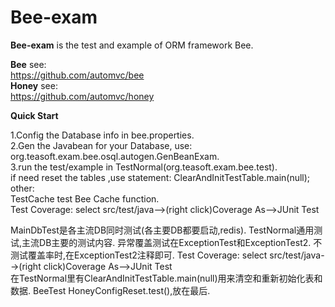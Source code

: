 Bee-exam
=========
**Bee-exam** is the test and example of ORM framework Bee.   

**Bee** see:  
https://github.com/automvc/bee  
**Honey** see:  
https://github.com/automvc/honey  

**Quick Start**	

1.Config the Database info in bee.properties.  
2.Gen the Javabean for your Database, use:  
org.teasoft.exam.bee.osql.autogen.GenBeanExam.  
3.run the test/example in TestNormal(org.teasoft.exam.bee.test).  
if need reset the tables ,use statement:  ClearAndInitTestTable.main(null);  
other:  
TestCache test Bee Cache function.  
Test Coverage: select src/test/java-->(right click)Coverage As-->JUnit Test  

MainDbTest是各主流DB同时测试(各主要DB都要启动,redis).
TestNormal通用测试,主流DB主要的测试内容.
异常覆盖测试在ExceptionTest和ExceptionTest2. 不测试覆盖率时,在ExceptionTest2注释即可.
Test Coverage: select src/test/java-->(right click)Coverage As-->JUnit Test  
在TestNormal里有ClearAndInitTestTable.main(null)用来清空和重新初始化表和数据.
BeeTest
HoneyConfigReset.test(),放在最后.



